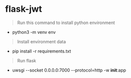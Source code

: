 # flask-jwt

> Run this command to install python environment
- python3 -m venv env
> Install environment data
- pip install -r requirements.txt
> Run flask
- uwsgi --socket 0.0.0.0:7000 --protocol=http -w __init__:app
